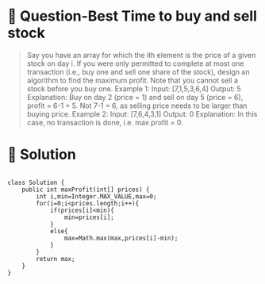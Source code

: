 # :japanese_goblin: Question-Best Time to buy and sell stock

> Say you have an array for which the ith element is the price of a given stock on day i.
> If you were only permitted to complete at most one transaction (i.e., buy one and sell one share of the stock), design an algorithm to find the maximum profit. 
> Note that you cannot sell a stock before you buy one.
> Example 1: 
> Input: [7,1,5,3,6,4]
> Output: 5
> Explanation: Buy on day 2 (price = 1) and sell on day 5 (price = 6), profit = 6-1 = 5.
>              Not 7-1 = 6, as selling price needs to be larger than buying price.
> Example 2:
> Input: [7,6,4,3,1]
> Output: 0
> Explanation: In this case, no transaction is done, i.e. max profit = 0.

# :bento: Solution

```

class Solution {
    public int maxProfit(int[] prices) {
        int i,min=Integer.MAX_VALUE,max=0;
        for(i=0;i<prices.length;i++){
            if(prices[i]<min){
                min=prices[i];
            }
            else{
                max=Math.max(max,prices[i]-min);
            }
        }
        return max;
    }
}
```
